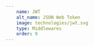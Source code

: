 ```yaml
---
    name: JWT
    alt_name: JSON Web Token
    image: technologies/jwt.svg
    type: Middlewares
    order: 9
---
```

